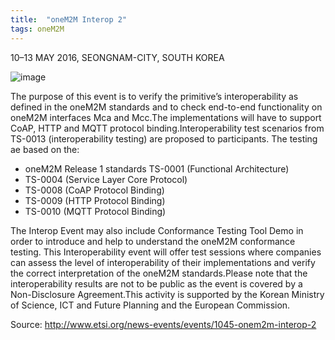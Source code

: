 ```yaml
---
title:  "oneM2M Interop 2"
tags: oneM2M
---
```


10–13 MAY 2016, SEONGNAM-CITY, SOUTH KOREA

![image](https://user-images.githubusercontent.com/111643/115670579-8823f300-a384-11eb-8363-f1f6cfa97272.png)

The purpose of this event is to verify the primitive’s interoperability as defined in the oneM2M standards and to check end-to-end functionality on oneM2M interfaces Mca and Mcc.The implementations will have to support CoAP, HTTP and MQTT protocol binding.Interoperability test scenarios from TS-0013 (interoperability testing) are proposed to participants. The testing ae based on the:
* oneM2M Release 1 standards TS-0001 (Functional Architecture)
* TS-0004 (Service Layer Core Protocol)
* TS-0008 (CoAP Protocol Binding)
* TS-0009 (HTTP Protocol Binding)
* TS-0010 (MQTT Protocol Binding)

The Interop Event may also include Conformance Testing Tool Demo in order to introduce and help to understand the oneM2M conformance testing. This Interoperability event will offer test sessions where companies can assess the level of interoperability of their implementations and verify the correct interpretation of the oneM2M standards.Please note that the interoperability results are not to be public as the event is covered by a Non-Disclosure Agreement.This activity is supported by the Korean Ministry of Science, ICT and Future Planning and the European Commission.

Source: http://www.etsi.org/news-events/events/1045-onem2m-interop-2

